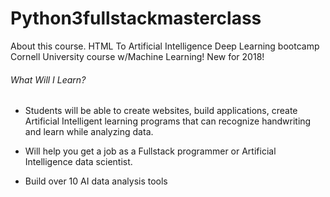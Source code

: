 # Python3fullstackmasterclass
About this course. HTML To Artificial Intelligence Deep Learning bootcamp Cornell University course w/Machine Learning! New for 2018!

###### What Will I Learn? 

- Students will be able to create websites, build applications, create Artificial Intelligent learning programs that can recognize handwriting and learn while analyzing data.

- Will help you get a job as a Fullstack programmer or Artificial Intelligence data scientist.

- Build over 10 AI data analysis tools
